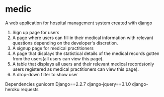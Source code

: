 # medic
A web application for hospital management system created with django  
  1. Sign up page for users
  2. A page where users can fill in their medical information with relevant questions depending on
  the developer's discretion.
  3. A signup page for medical practitioners
  4. A page that displays the statistical details of the medical records gotten from the users(all
  users can view this page).
  5. A table that displays all users and their relevant medical records(only users registered as
  medical practitioners can view this page).
  6. A drop-down filter to show user  


Dependencies
  gunicorn
  Django==2.2.7
  django-jquery==3.1.0
  django-heroku
  requests

  
